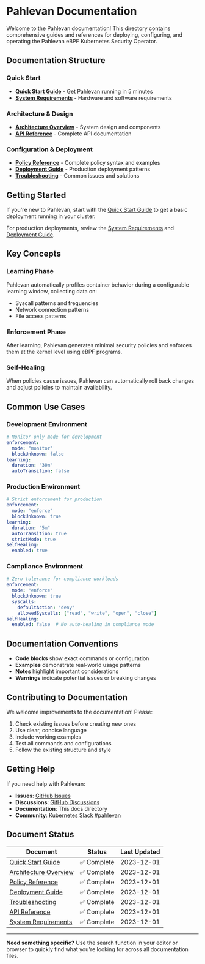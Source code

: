 # Pahlevan Documentation

Welcome to the Pahlevan documentation! This directory contains comprehensive guides and references for deploying, configuring, and operating the Pahlevan eBPF Kubernetes Security Operator.

## Documentation Structure

### Quick Start
- **[Quick Start Guide](quick-start.md)** - Get Pahlevan running in 5 minutes
- **[System Requirements](system-requirements.md)** - Hardware and software requirements

### Architecture & Design
- **[Architecture Overview](architecture.md)** - System design and components
- **[API Reference](api-reference.md)** - Complete API documentation

### Configuration & Deployment
- **[Policy Reference](policy-reference.md)** - Complete policy syntax and examples
- **[Deployment Guide](deployment.md)** - Production deployment patterns
- **[Troubleshooting](troubleshooting.md)** - Common issues and solutions

## Getting Started

If you're new to Pahlevan, start with the [Quick Start Guide](quick-start.md) to get a basic deployment running in your cluster.

For production deployments, review the [System Requirements](system-requirements.md) and [Deployment Guide](deployment.md).

## Key Concepts

### Learning Phase
Pahlevan automatically profiles container behavior during a configurable learning window, collecting data on:
- Syscall patterns and frequencies
- Network connection patterns
- File access patterns

### Enforcement Phase
After learning, Pahlevan generates minimal security policies and enforces them at the kernel level using eBPF programs.

### Self-Healing
When policies cause issues, Pahlevan can automatically roll back changes and adjust policies to maintain availability.

## Common Use Cases

### Development Environment
```yaml
# Monitor-only mode for development
enforcement:
  mode: "monitor"
  blockUnknown: false
learning:
  duration: "30m"
  autoTransition: false
```

### Production Environment
```yaml
# Strict enforcement for production
enforcement:
  mode: "enforce"
  blockUnknown: true
learning:
  duration: "5m"
  autoTransition: true
  strictMode: true
selfHealing:
  enabled: true
```

### Compliance Environment
```yaml
# Zero-tolerance for compliance workloads
enforcement:
  mode: "enforce"
  blockUnknown: true
  syscalls:
    defaultAction: "deny"
    allowedSyscalls: ["read", "write", "open", "close"]
selfHealing:
  enabled: false  # No auto-healing in compliance mode
```

## Documentation Conventions

- **Code blocks** show exact commands or configuration
- **Examples** demonstrate real-world usage patterns
- **Notes** highlight important considerations
- **Warnings** indicate potential issues or breaking changes

## Contributing to Documentation

We welcome improvements to the documentation! Please:

1. Check existing issues before creating new ones
2. Use clear, concise language
3. Include working examples
4. Test all commands and configurations
5. Follow the existing structure and style

## Getting Help

If you need help with Pahlevan:

- **Issues**: [GitHub Issues](https://github.com/obsernetics/pahlevan/issues)
- **Discussions**: [GitHub Discussions](https://github.com/obsernetics/pahlevan/discussions)
- **Documentation**: This docs directory
- **Community**: [Kubernetes Slack #pahlevan](https://kubernetes.slack.com/channels/pahlevan)

## Document Status

| Document | Status | Last Updated |
|----------|--------|--------------|
| [Quick Start Guide](quick-start.md) | ✅ Complete | 2023-12-01 |
| [Architecture Overview](architecture.md) | ✅ Complete | 2023-12-01 |
| [Policy Reference](policy-reference.md) | ✅ Complete | 2023-12-01 |
| [Deployment Guide](deployment.md) | ✅ Complete | 2023-12-01 |
| [Troubleshooting](troubleshooting.md) | ✅ Complete | 2023-12-01 |
| [API Reference](api-reference.md) | ✅ Complete | 2023-12-01 |
| [System Requirements](system-requirements.md) | ✅ Complete | 2023-12-01 |

---

**Need something specific?** Use the search function in your editor or browser to quickly find what you're looking for across all documentation files.
